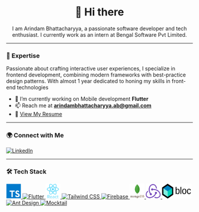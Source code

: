 

<h1 align="center">👋 Hi there</h1>
<p align="center">I am Arindam Bhattacharyya, a passionate software developer and tech enthusiast. I currently work as an intern at Bengal Software Pvt Limited.</p>

---

### 🚀 Expertise
<p> Passionate about crafting interactive user experiences, I specialize in frontend development, combining modern frameworks with best-practice design patterns. With almost 1 year dedicated to honing my skills in front-end technologies</p>

- 🔭 I’m currently working on Mobile development **Flutter**
- 📫 Reach me at **arindambhattacharyya.ab@gmail.com**
- 📄 [View My Resume](https://drive.google.com/file/d/1hzgtYNZgahQmQFQTG-RdwR2xxd-iBdzZ/view)

---

### 🌍 Connect with Me
<p align="left">
  <a href="https://www.linkedin.com/in/-arindam-bhattacharyya/" target="_blank">
    <img src="https://img.shields.io/badge/LinkedIn-%230077B5.svg?style=for-the-badge&logo=linkedin&logoColor=white" alt="LinkedIn"/>
  </a>
</p>

---

### 🛠 Tech Stack
<p align="left">

<a href="https://www.typescriptlang.org/" target="_blank">
    <img src="https://raw.githubusercontent.com/devicons/devicon/master/icons/typescript/typescript-original.svg" alt="TypeScript" width="40" height="40"/>
  </a>
  
<a href="https://flutter.dev" target="_blank">
    <img src="https://www.vectorlogo.zone/logos/flutterio/flutterio-icon.svg" alt="Flutter" width="40" height="40"/>
  </a>
  
<a href="https://reactjs.org/" target="_blank">
    <img src="https://raw.githubusercontent.com/devicons/devicon/master/icons/react/react-original-wordmark.svg" alt="React" width="40" height="40"/>
  </a>
  
<a href="https://tailwindcss.com/" target="_blank">
    <img src="https://www.vectorlogo.zone/logos/tailwindcss/tailwindcss-icon.svg" alt="Tailwind CSS" width="40" height="40"/>
  </a>
  
<a href="https://firebase.google.com/" target="_blank">
    <img src="https://www.vectorlogo.zone/logos/firebase/firebase-icon.svg" alt="Firebase" width="40" height="40"/>
  </a>
  
<a href="https://www.mongodb.com/" target="_blank">
    <img src="https://raw.githubusercontent.com/devicons/devicon/master/icons/mongodb/mongodb-original-wordmark.svg" alt="MongoDB" width="40" height="40"/>
  </a>
  
<a href="https://redux.js.org/" target="_blank">
    <img src="https://raw.githubusercontent.com/devicons/devicon/master/icons/redux/redux-original.svg" alt="Redux" width="40" height="40"/>
  </a>
  
<a href="https://bloclibrary.dev/" target="_blank">
    <img src="https://raw.githubusercontent.com/felangel/bloc/master/docs/assets/bloc_logo_full.png" alt="Bloc" width="80" height="40"/>
  </a>
  
<a href="https://ant.design/" target="_blank">
    <img src="https://upload.wikimedia.org/wikipedia/commons/9/98/Ant_Design.svg" alt="Ant Design" width="40" height="40"/>
  </a>
  
<a href="https://pub.dev/packages/mocktail" target="_blank">
    <img src="https://raw.githubusercontent.com/dart-lang/mocktail/main/mocktail_logo.png" alt="Mocktail" width="80" height="40"/>
  </a>
</p>
